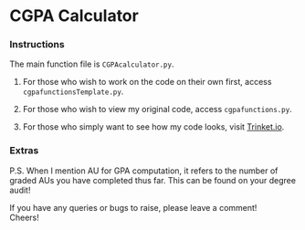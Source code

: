 # CGPA Calculator #

### Instructions ###
The main function file is `CGPAcalculator.py`.

1) For those who wish to work on the code on their own first, access `cgpafunctionsTemplate.py`.

2) For those who wish to view my original code, access `cgpafunctions.py`.

3) For those who simply want to see how my code looks, visit [Trinket.io](https://trinket.io/python3/d3078fc168?outputOnly=true&runOption=run&showInstructions=true).

### Extras ###
P.S. When I mention AU for GPA computation, it refers to the number of graded AUs you have completed thus far. This can be found on your degree audit!

If you have any queries or bugs to raise, please leave a comment!<br>
Cheers!
